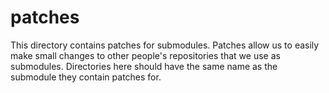 # patches
This directory contains patches for submodules. Patches allow us to easily make small changes to other people's repositories that we use as submodules. Directories here should have the same name as the submodule they contain patches for.